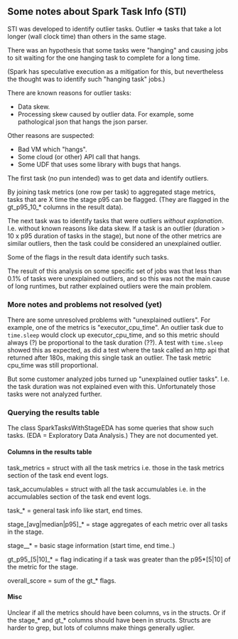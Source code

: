 ## Some notes about Spark Task Info (STI)

STI was developed to identify outlier tasks. Outlier => tasks that take a lot longer (wall clock time) than others in the same stage.

There was an hypothesis that some tasks were "hanging" and causing jobs to sit waiting for the one hanging task to complete for a long time.

(Spark has speculative execution as a mitigation for this, but nevertheless the thought was to identify such "hanging task" jobs.)

There are known reasons for outlier tasks:
 - Data skew.
 - Processing skew caused by outlier data. For example, some pathological json that hangs the json parser.

Other reasons are suspected:
 - Bad VM which "hangs".
 - Some cloud (or other) API call that hangs.
 - Some UDF that uses some library with bugs that hangs.

The first task (no pun intended) was to get data and identify outliers.

By joining task metrics (one row per task) to aggregated stage metrics, tasks that are X time the stage p95 can be flagged. (They are flagged in the gt_p95_10_* columns in the result data).

The next task was to identify tasks that were outliers *without explanation*. I.e. without known reasons like data skew. If a task is an outlier (duration > 10 x p95 duration of tasks in the stage), but none of the other metrics are similar outliers, then the task could be considered an unexplained outlier.

Some of the flags in the result data identify such tasks.

The result of this analysis on some specific set of jobs was that less than 0.1% of tasks were unexplained outliers, and so this was not the main cause of long runtimes, but rather explained outliers were the main problem.

### More notes and problems not resolved (yet)

There are some unresolved problems with "unexplained outliers". For example, one of the metrics is "executor_cpu_time". An outlier task due to `time.sleep` would clock up executor_cpu_time, and so this metric should always (?) be proportional to the task duration (??). A test with `time.sleep` showed this as expected, as did a test where the task called an http api that returned after 180s, making this single task an outlier. The task metric cpu_time was still proportional.

But some customer analyzed jobs turned up "unexplained outlier tasks". I.e. the task duration was not explained even with this. Unfortunately those tasks were not analyzed further.

### Querying the results table

The class SparkTasksWithStageEDA has some queries that show such tasks. (EDA = Exploratory Data Analysis.) They are not documented yet.

#### Columns in the results table

task_metrics = struct with all the task metrics i.e. those in the task metrics section of the task end event logs.

task_accumulables = struct with all the task accumulables i.e. in the accumulables section of the task end event logs.

task_* = general task info like start, end times.

stage_[avg|median|p95]_* = stage aggregates of each metric over all tasks in the stage.

stage__* = basic stage information (start time, end time..)

gt_p95_[5|10]_* = flag indicating if a task was greater than the p95*[5|10] of the metric for the stage.

overall_score = sum of the gt_* flags.

#### Misc

Unclear if all the metrics should have been columns, vs in the structs. Or if the stage_* and gt_* columns should have been in structs. Structs are harder to grep, but lots of columns make things generally uglier.





